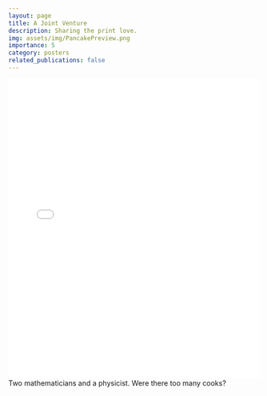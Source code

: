 ```yaml
---
layout: page
title: A Joint Venture
description: Sharing the print love.
img: assets/img/PancakePreview.png
importance: 5
category: posters
related_publications: false
---
```




<div class="row">
    <div class="col-sm mt-3 mt-md-0">
            <embed src="/assets/pdf/posters/Collaboratoin.pdf" type="application/pdf" width="100%" height="600px" />
    </div>
</div>
<div class="caption">
    Two mathematicians and a physicist. Were there too many cooks?
</div>
